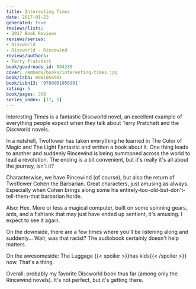 ```yaml
---
title: Interesting Times
date: 2017-01-23
generated: true
reviews/lists:
- 2017 Book Reviews
reviews/series:
- Discworld
- Discworld - Rincewind
reviews/authors:
- Terry Pratchett
book/goodreads_id: 884288
cover: /embeds/books/interesting-times.jpg
book/isbn: 0061056901
book/isbn13: '9780061056901'
rating: 5
book/pages: 368
series_index: [17, 5]
---
```

Interesting Times is a fantastic Discworld novel, an excellent example of everything people expect when they talk about Terry Pratchett and the Discworld novels.  

In a nutshell, Twoflower has taken everything he learned in The Color of Magic and The Light Fantastic and written a book about it. One thing leads to another and suddenly Rincewind is being summoned across the world to lead a revolution. The ending is a bit convenient, but it's really it's all about the journey, isn't it?  

<!--more-->

Characterwise, we have Rincewind (of course), but also the return of Twoflower Cohen the Barbarian. Great characters, just amusing as always. Especially when Cohen brings along some his entirely-too-old-but-don't-tell-them-that barbarian horde.  

Also: Hex. More or less a magical computer, built on some spinning gears, ants, and a fishtank that may just have ended up sentient, it's amusing. I expect to see it again.  

On the downside, there are a few times where you'll be listening along and suddenly... Wait, was that racist? The audiobook certainly doesn't help matters.  

On the awesomeside: The Luggage  {{< spoiler >}}has kids{{< /spoiler >}} now. That's a thing.  

Overall: probably my favorite Discworld book thus far (among only the Rincewind novels). It's not perfect, but it's getting there.